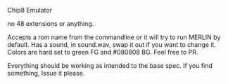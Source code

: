 Chip8 Emulator

no 48 extensions or anything.

Accepts a rom name from the commandline or it will try to run MERLIN by default.
Has a sound, in sound.wav, swap it out if you want to change it.
Colors are hard set to green FG and #080808 BG. Feel free to PR.

Everything should be working as intended to the base spec. If you find something, Issue it please.
